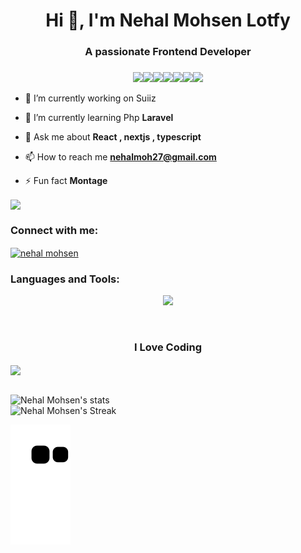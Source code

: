 <h1 align="center">Hi 👋, I'm Nehal Mohsen Lotfy</h1>
<h3 align="center">A passionate Frontend Developer</h3>

<!-- <div align="center">
  <img height="200" src="https://media.licdn.com/dms/image/C4D16AQFA89iIOhtqrg/profile-displaybackgroundimage-shrink_350_1400/0/1657750085045?e=1678924800&v=beta&t=ImI9mI8m_1XEWxbzw9_tAKnccT057yghX0FfiOg3nPk"  />
</div> -->

###
<p align="center">
  <img src="https://media3.giphy.com/media/ln7z2eWriiQAllfVcn/200w.webp" width="100"><img src="https://i.giphy.com/media/LMt9638dO8dftAjtco/200.webp" width="100"><img src="https://i.giphy.com/media/eNAsjO55tPbgaor7ma/200w.webp" width="100"><img src="https://i.giphy.com/media/VgGthkhUvGgOit7Y9i/200.webp" width="100"><img src="https://media3.giphy.com/media/kdFc8fubgS31b8DsVu/giphy.webp" width="100"><img src="https://i.giphy.com/media/KzJkzjggfGN5Py6nkT/200.webp" width="100"><img src="https://i.giphy.com/media/IdyAQJVN2kVPNUrojM/200.webp" width="100">
</p>

<!-- <p align="left"> <img src="https://komarev.com/ghpvc/?username=ahmed-osama-salem&label=Profile%20views&color=0e75b6&style=flat" alt="ahmed-osama-salem" /> </p>
<p align="left"> <a href="https://github.com/ryo-ma/github-profile-trophy"><img src="https://github-profile-trophy.vercel.app/?username=ahmed-osama-salem" alt="ahmed-osama-salem" /></a> </p> -->

- 🔭 I’m currently working on Suiiz

- 🌱 I’m currently learning Php **Laravel**

- 💬 Ask me about **React , nextjs , typescript**

- 📫 How to reach me **nehalmoh27@gmail.com**

- ⚡ Fun fact **Montage**
<img align="center" src="https://github.com/mayankchaudhary26/Cool-Readme-ideas/blob/master/data/coffee.gif" />
<br>
<h3 align="left">Connect with me:</h3>
<p align="left">
<a href="https://linkedin.com/in/nehal-mohsen" target="blank"><img align="center" src="https://raw.githubusercontent.com/rahuldkjain/github-profile-readme-generator/master/src/images/icons/Social/linked-in-alt.svg" alt="nehal mohsen" height="30" width="40" /></a>
</p>


<div align="center">
  <h3 align="left">Languages and Tools:</h3>
 <p align="center">
  <a href="https://skillicons.dev">
    <img src="https://skillicons.dev/icons?i=git,codepen,c,java,vim,figma,ps,github,heroku,vscode,atom,html,css,bootstrap,tailwind,js,ts,react,nextjs,redux,jest,jquery,linux,nodejs,express,mongodb" />
  </a>
</p>
</div>
<br/>
 <h3 align="center"> I Love Coding</h3>
<img align="center" src="https://github.com/mayankchaudhary26/Cool-Readme-ideas/blob/master/data/giphy.gif" />
<br>
<br>

![Nehal Mohsen's stats](https://github-readme-stats.vercel.app/api?username=nehalmohsen22&show_icons=true&theme=radical)
<br/>
![Nehal Mohsen's Streak](https://github-readme-streak-stats.herokuapp.com/?user=nehalmohsen22&theme=dracula&hide_border=false)

![Snake animation](https://github.com/nehalmohsen22/nehalmohsen22/blob/output/github-contribution-grid-snake.svg)
